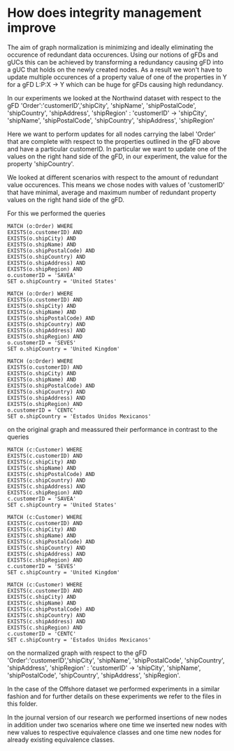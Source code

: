 # How does integrity management improve

The aim of graph normalization is minimizing and ideally eliminating the occurence of redundant data occurences. Using our notions of gFDs and gUCs this can be achieved by transforming a redundancy causing gFD into a gUC that holds on the newly created nodes. As a result we won't have to update multiple occurences of a property value of one of the properties in Y for a gFD L:P:X -> Y which can be huge for gFDs causing high redundancy.

In our experiments we looked at the Northwind dataset with respect to the gFD 'Order':'customerID','shipCity', 'shipName', 'shipPostalCode', 'shipCountry', 'shipAddress', 'shipRegion' : 'customerID' -> 'shipCity', 'shipName', 'shipPostalCode', 'shipCountry', 'shipAddress', 'shipRegion'

Here we want to perform updates for all nodes carrying the label 'Order' that are complete with respect to the properties outlined in the gFD above and have a particular customerID. In particular we want to update one of the values on the right hand side of the gFD, in our experiment, the value for the property 'shipCountry'.

We looked at different scenarios with respect to the amount of redundant value occurences. This means we chose nodes with values of 'customerID' that have minimal, average and maximum number of redundant property values on the right hand side of the gFD.

For this we performed the queries

```
MATCH (o:Order) WHERE
EXISTS(o.customerID) AND
EXISTS(o.shipCity) AND
EXISTS(o.shipName) AND
EXISTS(o.shipPostalCode) AND
EXISTS(o.shipCountry) AND
EXISTS(o.shipAddress) AND
EXISTS(o.shipRegion) AND
o.customerID = 'SAVEA'
SET o.shipCountry = 'United States'
```

```
MATCH (o:Order) WHERE
EXISTS(o.customerID) AND
EXISTS(o.shipCity) AND
EXISTS(o.shipName) AND
EXISTS(o.shipPostalCode) AND
EXISTS(o.shipCountry) AND
EXISTS(o.shipAddress) AND
EXISTS(o.shipRegion) AND
o.customerID = 'SEVES'
SET o.shipCountry = 'United Kingdom'
```

```
MATCH (o:Order) WHERE
EXISTS(o.customerID) AND
EXISTS(o.shipCity) AND
EXISTS(o.shipName) AND
EXISTS(o.shipPostalCode) AND
EXISTS(o.shipCountry) AND
EXISTS(o.shipAddress) AND
EXISTS(o.shipRegion) AND
o.customerID = 'CENTC'
SET o.shipCountry = 'Estados Unidos Mexicanos'
```

on the original graph and meassured their performance in contrast to the queries

```
MATCH (c:Customer) WHERE 
EXISTS(c.customerID) AND
EXISTS(c.shipCity) AND
EXISTS(c.shipName) AND
EXISTS(c.shipPostalCode) AND
EXISTS(c.shipCountry) AND
EXISTS(c.shipAddress) AND
EXISTS(c.shipRegion) AND
c.customerID = 'SAVEA'
SET c.shipCountry = 'United States'
```

```
MATCH (c:Customer) WHERE 
EXISTS(c.customerID) AND
EXISTS(c.shipCity) AND
EXISTS(c.shipName) AND
EXISTS(c.shipPostalCode) AND
EXISTS(c.shipCountry) AND
EXISTS(c.shipAddress) AND
EXISTS(c.shipRegion) AND
c.customerID = 'SEVES'
SET c.shipCountry = 'United Kingdom'
```

```
MATCH (c:Customer) WHERE 
EXISTS(c.customerID) AND
EXISTS(c.shipCity) AND
EXISTS(c.shipName) AND
EXISTS(c.shipPostalCode) AND
EXISTS(c.shipCountry) AND
EXISTS(c.shipAddress) AND
EXISTS(c.shipRegion) AND
c.customerID = 'CENTC'
SET c.shipCountry = 'Estados Unidos Mexicanos'
```

on the normalized graph with respect to the gFD 'Order':'customerID','shipCity', 'shipName', 'shipPostalCode', 'shipCountry', 'shipAddress', 'shipRegion' : 'customerID' -> 'shipCity', 'shipName', 'shipPostalCode', 'shipCountry', 'shipAddress', 'shipRegion'.

In the case of the Offshore dataset we performed experiments in a similar fashion and for further details on these experiments we refer to the files in this folder.

In the journal version of our research we performed insertions of new nodes in addition under two scenarios where one time we inserted new nodes with new values to respective equivalence classes and one time new nodes for already existing equivalence classes.
